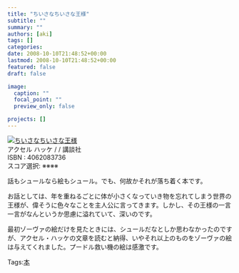 ```yaml
---
title: "ちいさなちいさな王様"
subtitle: ""
summary: ""
authors: [aki]
tags: []
categories: 
date: 2008-10-10T21:48:52+00:00
lastmod: 2008-10-10T21:48:52+00:00
featured: false
draft: false

image:
  caption: ""
  focal_point: ""
  preview_only: false

projects: []
---
```

![](http://ecx.images-amazon.com/images/I/411BYQ5N4CL._SL160_.jpg)[ちいさなちいさな王様](http://item.excite.co.jp/detail/ASIN_4062083736)  
アクセル ハッケ / / 講談社  
ISBN : 4062083736  
スコア選択: ※※※※  
  
話もシュールなら絵もシュール。でも、何故かそれが落ち着く本です。  
  
お話としては、年を重ねるごとに体が小さくなっていき物を忘れてしまう世界の王様が、偉そうに色々なことを主人公に言ってきます。しかし、その王様の一言一言がなんというか思慮に溢れていて、深いのです。  
  
最初ゾーヴァの絵だけを見たときには、シュールだなとしか思わなかったのですが、アクセル・ハッケの文章を読むと納得、いやそれ以上のものをゾーヴァの絵は与えてくれました。プードル救い機の絵は感激です。

Tags:[本](http://mrk0369.exblog.jp/tags/%E6%9C%AC/) 

